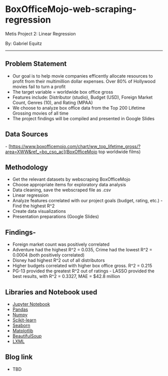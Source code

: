 # BoxOfficeMojo-web-scraping-regression
Metis Project 2: Linear Regression

By: Gabriel Equitz
______________________________________________________

## Problem Statement
- Our goal is to help movie companies efficently allocate resources to profit from their multimillion dollar expenses. Over 80% of Hollywood movies fail to turn a profit
- The target variable = worldwide box office gross
- Features include: Distributor (studio), Budget (USD), Foreign Market Count, Genres (10), and Rating (MPAA)
- We choose to analyze box office data from the Top 200 Lifetime Grossing movies of all time
- The project findings will be compiled and presented in Google Slides

## Data Sources
- [https://www.boxofficemojo.com/chart/ww_top_lifetime_gross/?area=XWW&ref_=bo_cso_ac](BoxOfficeMojo top worldwide films)

## Methodology
- Get the relevant datasets by webscraping BoxOfficeMojo
- Choose appropriate items for exploratory data analysis
- Data cleaning, save the webscraped file as .csv
- Linear regression
- Analyze features correlated with our project goals (budget, rating, etc.) - Find the highest R^2
- Create data visualizations
- Presentation preparations (Google Slides)

## Findings- 
- Foreign market count was positively correlated
- Adventure had the highest R^2 = 0.035, Crime had the lowest R^2 = 0.0004 (both positively correlated)
- Disney had highest R^2 out of all distributors
- Higher budgets correlated with higher box office gross. R^2 = 0.215
- PG-13 provided the greatest R^2 out of ratings
- LASSO provided the best results, with R^2 = 0.3327, MAE = $42.8 million 

## Libraries and Notebook used
- [Jupyter Notebook](https://jupyter.org/)
- [Pandas](https://pandas.pydata.org/)
- [Numpy](https://numpy.org/)
- [Scikit-learn](https://scikit-learn.org/stable/)
- [Seaborn](https://seaborn.pydata.org/)
- [Matplotlib](https://matplotlib.org/)
- [BeautifulSoup](https://www.crummy.com/software/BeautifulSoup/)
- [LXML](https://lxml.de/)

## Blog link
- TBD
